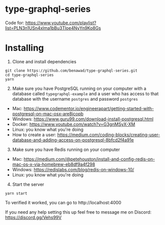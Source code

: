 # type-graphql-series

Code for: https://www.youtube.com/playlist?list=PLN3n1USn4xlma1bBu3Tloe4NyYn9Ko8Gs

# Installing

1. Clone and install dependencies
```
git clone https://github.com/benawad/type-graphql-series.git
cd type-graphql-series
yarn
```
2. Make sure you have PostgreSQL running on your computer with a database called `typegraphql-example` and a user who has access to that database with the username `postgres` and password `postgres`
* Mac: https://www.codementor.io/engineerapart/getting-started-with-postgresql-on-mac-osx-are8jcopb
* Windows: https://www.guru99.com/download-install-postgresql.html
* Docker: https://www.youtube.com/watch?v=G3gnMSyX-XM
* Linux: you know what you're doing
* How to create a user: https://medium.com/coding-blocks/creating-user-database-and-adding-access-on-postgresql-8bfcd2f4a91e

3. Make sure you have Redis running on your computer
* Mac: https://medium.com/@petehouston/install-and-config-redis-on-mac-os-x-via-homebrew-eb8df9a4f298
* Windows: https://redislabs.com/blog/redis-on-windows-10/
* Linux: you know what you're doing

4. Start the server
```
yarn start
```
To verified it worked, you can go to http://localhost:4000

If you need any help setting this up feel free to message me on Discord: https://discord.gg/Vehs99V

